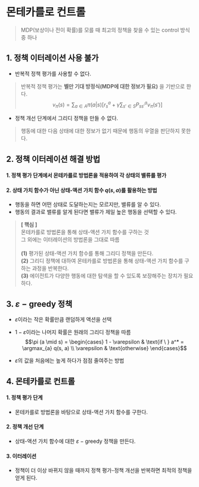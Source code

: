 # 몬테카를로 컨트롤
> MDP(보상이나 전이 확률)를 모를 때 최고의 정책을 찾을 수 있는 control 방식 중 하나

## 1. 정책 이터레이션 사용 불가
- 반복적 정책 평가를 사용할 수 없다.
> 반복적 정책 평가는 **벨만 기대 방정식(MDP에 대한 정보가 필요)** 을 기반으로 한다.
$$v_\pi(s)=\sum_{a \in A}\pi(a | s) [r_s^a+\gamma \sum_{s' \in S}P_{ss'}^a v_\pi(s')]$$
- 정책 개선 단계에서 그리디 정책을 만들 수 없다.
> 행동에 대한 다음 상태에 대한 정보가 없기 때문에 행동의 우열을 판단하지 못한다.

## 2. 정책 이터레이션 해결 방법
#### 1. 정책 평가 단계에서 몬테카를로 방법론을 적용하여 각 상태의 밸류를 평가
#### 2. 상태 가치 함수가 아닌 상태-액션 가치 함수 $q(s,a)$를 활용하는 방법
- 행동을 하면 어떤 상태로 도달하는지는 모르지만, 밸류를 알 수 있다.
- 행동의 결과로 밸류를 알게 된다면 밸류가 제일 높은 행동을 선택할 수 있다.

> **[ 핵심 ]**\
몬테카를로 방법론을 통해 상태-액션 가치 함수를 구하는 것   
그 외에는 이터레이션의 방법론을 그대로 따름   
\
**(1)** 평가된 상태-액션 가치 함수를 통해 그리디 정책을 만든다.   
**(2)** 그리디 정책에 대하여 몬테카를로 방법론을 통해 상태-액션 가치 함수를 구하는 과정을 반복한다.   
**(3)** 에이전트가 다양한 행동에 대한 탐색을 할 수 있도록 보장해주는 장치가 필요하다.

## 3. $\varepsilon-\text{greedy}$ 정책
- $\varepsilon$이라는 작은 확률만큼 랜덤하게 액션을 선택
- $1-\varepsilon$이라는 나머지 확률은 원래의 그리디 정책을 따름   
$$\pi (a \mid s) = \begin{cases} 1 - \varepsilon & \text{if \ } a^* = \argmax_{a} q(s, a) \\ \varepsilon & \text{otherwise} \end{cases}$$

- $\varepsilon$의 값을 처음에는 높게 하다가 점점 줄여주는 방법

## 4. 몬테카를로 컨트롤
#### 1. 정책 평가 단계
- 몬테카를로 방법론을 바탕으로 상태-액션 가치 함수를 구한다.
#### 2. 정책 개선 단계
- 상태-액션 가치 함수에 대한 $\varepsilon-\text{greedy}$ 정책을 만든다.
#### 3. 이터레이션
- 정책이 더 이상 바뀌지 않을 때까지 정책 평가-정책 개선을 반복하면 최적의 정책을 얻게 된다.